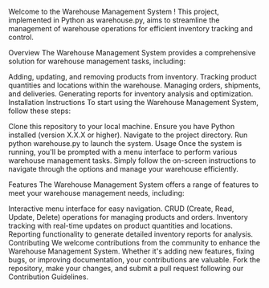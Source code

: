 Welcome to the Warehouse Management System ! This project, implemented in Python as warehouse.py, aims to streamline the management of warehouse operations for efficient inventory tracking and control.

Overview
The Warehouse Management System provides a comprehensive solution for warehouse management tasks, including:

Adding, updating, and removing products from inventory.
Tracking product quantities and locations within the warehouse.
Managing orders, shipments, and deliveries.
Generating reports for inventory analysis and optimization.
Installation Instructions
To start using the Warehouse Management System, follow these steps:

Clone this repository to your local machine.
Ensure you have Python installed (version X.X.X or higher).
Navigate to the project directory.
Run python warehouse.py to launch the system.
Usage
Once the system is running, you'll be prompted with a menu interface to perform various warehouse management tasks. Simply follow the on-screen instructions to navigate through the options and manage your warehouse efficiently.

Features
The Warehouse Management System offers a range of features to meet your warehouse management needs, including:

Interactive menu interface for easy navigation.
CRUD (Create, Read, Update, Delete) operations for managing products and orders.
Inventory tracking with real-time updates on product quantities and locations.
Reporting functionality to generate detailed inventory reports for analysis.
Contributing
We welcome contributions from the community to enhance the Warehouse Management System. Whether it's adding new features, fixing bugs, or improving documentation, your contributions are valuable. Fork the repository, make your changes, and submit a pull request following our Contribution Guidelines.
